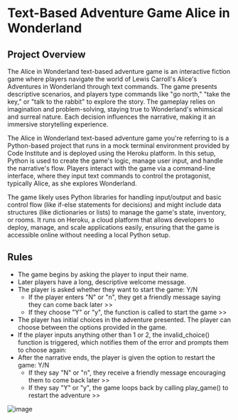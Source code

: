 
# Text-Based Adventure Game Alice in Wonderland


## Project Overview

The Alice in Wonderland text-based adventure game is an interactive fiction game where players navigate the world of Lewis Carroll's Alice's Adventures in Wonderland through text commands. The game presents descriptive scenarios, and players type commands like "go north," "take the key," or "talk to the rabbit" to explore the story. The gameplay relies on imagination and problem-solving, staying true to Wonderland's whimsical and surreal nature. Each decision influences the narrative, making it an immersive storytelling experience.

The Alice in Wonderland text-based adventure game you're referring to is a Python-based project that runs in a mock terminal environment provided by Code Institute and is deployed using the Heroku platform. In this setup, Python is used to create the game's logic, manage user input, and handle the narrative's flow. Players interact with the game via a command-line interface, where they input text commands to control the protagonist, typically Alice, as she explores Wonderland.

The game likely uses Python libraries for handling input/output and basic control flow (like if-else statements for decisions) and might include data structures (like dictionaries or lists) to manage the game's state, inventory, or rooms. It runs on Heroku, a cloud platform that allows developers to deploy, manage, and scale applications easily, ensuring that the game is accessible online without needing a local Python setup.

## Rules

- The game begins by asking the player to input their name.
- Later players have a long, descriptive welcome message.
- The player is asked whether they want to start the game: Y/N
  - If the player enters "N" or "n", they get a friendly message saying they can come back later >>
  -  If they choose "Y" or "y", the function is called to start the game >>
- The player has initial choices in the adventure presented. The player can choose between the options provided in the game.
- If the player inputs anything other than 1 or 2, the invalid_choice() function is triggered, which notifies them of the error and prompts them to choose again:
- After the narrative ends, the player is given the option to restart the game: Y/N
  - If they say "N" or "n", they receive a friendly message encouraging them to come back later >>
  - If they say "Y" or "y", the game loops back by calling play_game() to restart the adventure >>






![image](https://github.com/user-attachments/assets/93782981-defd-45bd-a015-617edc8acdbb)

